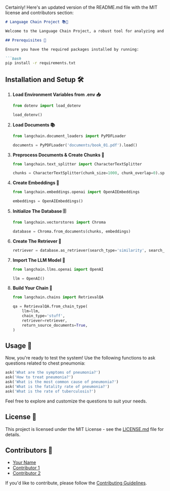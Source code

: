 Certainly! Here's an updated version of the README.md file with the MIT license and contributors section:

```markdown
# Language Chain Project 📚🤖

Welcome to the Language Chain Project, a robust tool for analyzing and extracting information from medical literature, specifically focused on chest pneumonia.

## Prerequisites 🚀

Ensure you have the required packages installed by running:

```bash
pip install -r requirements.txt
```

## Installation and Setup 🛠️

1. **Load Environment Variables from .env 📥**

   ```python
   from dotenv import load_dotenv

   load_dotenv()
   ```

2. **Load Documents 📚**

   ```python
   from langchain.document_loaders import PyPDFLoader

   documents = PyPDFLoader('documents/book_01.pdf').load()
   ```

3. **Preprocess Documents & Create Chunks 📝**

   ```python
   from langchain.text_splitter import CharacterTextSplitter

   chunks = CharacterTextSplitter(chunk_size=1000, chunk_overlap=0).split_documents(documents)
   ```

4. **Create Embeddings 📐**

   ```python
   from langchain.embeddings.openai import OpenAIEmbeddings

   embeddings = OpenAIEmbeddings()
   ```

5. **Initialize The Database 🗄️**

   ```python
   from langchain.vectorstores import Chroma

   database = Chroma.from_documents(chunks, embeddings)
   ```

6. **Create The Retriever 🧲**

   ```python
   retriever = database.as_retriever(search_type='similarity', search_kwargs={'k': 3})
   ```

7. **Import The LLM Model 🤖**

   ```python
   from langchain.llms.openai import OpenAI

   llm = OpenAI()
   ```

8. **Build Your Chain 📜**

   ```python
   from langchain.chains import RetrievalQA

   qa = RetrievalQA.from_chain_type(
       llm=llm,
       chain_type='stuff',
       retriever=retriever,
       return_source_documents=True,
   )
   ```

## Usage 🧪

Now, you're ready to test the system! Use the following functions to ask questions related to chest pneumonia:

```python
ask('What are the symptoms of pneumonia?')
ask('How to treat pneumonia?')
ask('What is the most common cause of pneumonia?')
ask('What is the fatality rate of pneumonia?')
ask('What is the rate of tuberculosis?')
```

Feel free to explore and customize the questions to suit your needs.

## License 📄

This project is licensed under the MIT License - see the [LICENSE.md](LICENSE.md) file for details.

## Contributors 🙌

- [Your Name](https://github.com/yourusername)
- [Contributor 1](https://github.com/contributor1)
- [Contributor 2](https://github.com/contributor2)

If you'd like to contribute, please follow the [Contributing Guidelines](CONTRIBUTING.md).
```

